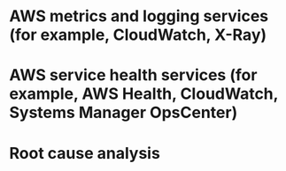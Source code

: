 # AWS metrics and logging services (for example, CloudWatch, X-Ray)

# AWS service health services (for example, AWS Health, CloudWatch, Systems Manager OpsCenter)

# Root cause analysis


